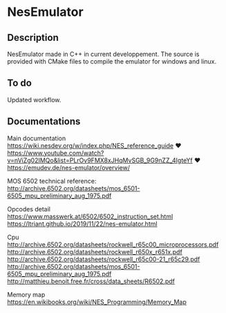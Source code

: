 # NesEmulator

## Description

NesEmulator made in C++ in current developpement.
The source is provided with CMake files to compile the emulator for windows and linux.  
<!-- 
## Images

## Video

## Compilation

## Start the emulator

## Emulator controls -->

## To do

Updated workflow.

## Documentations

Main documentation  
<https://wiki.nesdev.org/w/index.php/NES_reference_guide> ❤️  
<https://www.youtube.com/watch?v=nViZg02IMQo&list=PLrOv9FMX8xJHqMvSGB_9G9nZZ_4IgteYf> ❤️  
<https://emudev.de/nes-emulator/overview/>  

MOS 6502 technical reference:  
<http://archive.6502.org/datasheets/mos_6501-6505_mpu_preliminary_aug_1975.pdf>  

Opcodes detail  
<https://www.masswerk.at/6502/6502_instruction_set.html>  
<https://ltriant.github.io/2019/11/22/nes-emulator.html>  

Cpu  
<http://archive.6502.org/datasheets/rockwell_r65c00_microprocessors.pdf>  
<http://archive.6502.org/datasheets/rockwell_r650x_r651x.pdf>  
<http://archive.6502.org/datasheets/rockwell_r65c00-21_r65c29.pdf>  
<http://archive.6502.org/datasheets/mos_6501-6505_mpu_preliminary_aug_1975.pdf>  
<http://matthieu.benoit.free.fr/cross/data_sheets/R6502.pdf>  

Memory map
<https://en.wikibooks.org/wiki/NES_Programming/Memory_Map>
